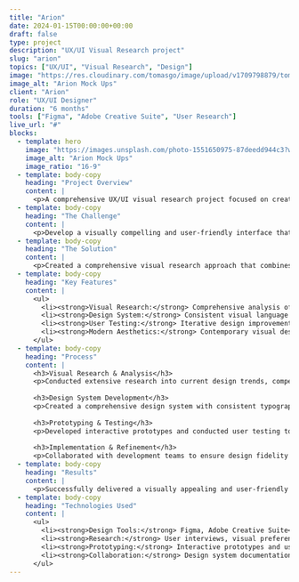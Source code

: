 ```yaml
---
title: "Arion"
date: 2024-01-15T00:00:00+00:00
draft: false
type: project
description: "UX/UI Visual Research project"
slug: "arion"
topics: ["UX/UI", "Visual Research", "Design"]
image: "https://res.cloudinary.com/tomasgo/image/upload/v1709798879/tomas-master/img/arion_mockup.jpg"
image_alt: "Arion Mock Ups"
client: "Arion"
role: "UX/UI Designer"
duration: "6 months"
tools: ["Figma", "Adobe Creative Suite", "User Research"]
live_url: "#"
blocks:
  - template: hero
    image: "https://images.unsplash.com/photo-1551650975-87deedd944c3?w=1200&h=675&fit=crop&crop=center"
    image_alt: "Arion Mock Ups"
    image_ratio: "16-9"
  - template: body-copy
    heading: "Project Overview"
    content: |
      <p>A comprehensive UX/UI visual research project focused on creating intuitive and visually appealing user interfaces. This project involved extensive visual research, user testing, and the development of modern design systems.</p>
  - template: body-copy
    heading: "The Challenge"
    content: |
      <p>Develop a visually compelling and user-friendly interface that meets modern design standards while ensuring excellent usability and accessibility across different devices and platforms.</p>
  - template: body-copy
    heading: "The Solution"
    content: |
      <p>Created a comprehensive visual research approach that combines user-centered design principles with modern visual aesthetics. The solution includes a cohesive design system, intuitive navigation patterns, and optimized visual hierarchy.</p>
  - template: body-copy
    heading: "Key Features"
    content: |
      <ul>
        <li><strong>Visual Research:</strong> Comprehensive analysis of design trends and user preferences</li>
        <li><strong>Design System:</strong> Consistent visual language and component library</li>
        <li><strong>User Testing:</strong> Iterative design improvements based on user feedback</li>
        <li><strong>Modern Aesthetics:</strong> Contemporary visual design that appeals to target users</li>
      </ul>
  - template: body-copy
    heading: "Process"
    content: |
      <h3>Visual Research & Analysis</h3>
      <p>Conducted extensive research into current design trends, competitor analysis, and user visual preferences to inform design decisions.</p>
      
      <h3>Design System Development</h3>
      <p>Created a comprehensive design system with consistent typography, color palettes, and component libraries.</p>
      
      <h3>Prototyping & Testing</h3>
      <p>Developed interactive prototypes and conducted user testing to validate design decisions and improve usability.</p>
      
      <h3>Implementation & Refinement</h3>
      <p>Collaborated with development teams to ensure design fidelity and made iterative improvements based on feedback.</p>
  - template: body-copy
    heading: "Results"
    content: |
      <p>Successfully delivered a visually appealing and user-friendly interface that received positive feedback from users and stakeholders, with improved engagement metrics and user satisfaction scores.</p>
  - template: body-copy
    heading: "Technologies Used"
    content: |
      <ul>
        <li><strong>Design Tools:</strong> Figma, Adobe Creative Suite</li>
        <li><strong>Research:</strong> User interviews, visual preference surveys</li>
        <li><strong>Prototyping:</strong> Interactive prototypes and user flow mapping</li>
        <li><strong>Collaboration:</strong> Design system documentation and handoff</li>
      </ul>
---
```


